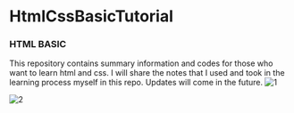 # HtmlCssBasicTutorial

### HTML BASIC


This repository contains summary information and codes for those who want to learn html and css. I will share the notes that I used and took in the learning process myself in this repo. Updates will come in the future.
![1](https://user-images.githubusercontent.com/69143203/192813648-97e89075-8023-4ec6-925f-9a823cb1b106.png)


![2](https://user-images.githubusercontent.com/69143203/192813689-f83c86d7-e98b-45a8-8678-5dff5225cfe4.png)
